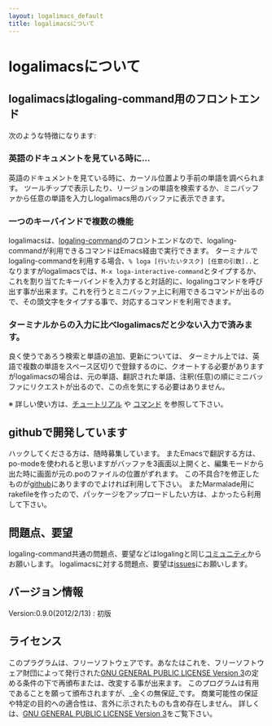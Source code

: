 ```yaml
---
layout: logalimacs_default
title: logalimacsについて
---
```


# logalimacsについて

## logalimacsはlogaling-command用のフロントエンド
次のような特徴になります:

### 英語のドキュメントを見ている時に...
英語のドキュメントを見ている時に、カーソル位置より手前の単語を調べられます。
ツールチップで表示したり、リージョンの単語を検索するか、ミニバッファから任意の単語を入力しlogalimacs用のバッファに表示できます。

### 一つのキーバインドで複数の機能
logalimacsは、[logaling-command](/about.html)のフロントエンドなので、logaling-commandが利用できるコマンドはEmacs経由で実行できます。
ターミナルでlogaling-commandを利用する場合、`% loga [行いたいタスク] [任意の引数]..`となりますがlogalimacsでは、`M-x loga-interactive-command`とタイプするか、これを割り当てたキーバインドを入力すると対話的に、logalingコマンドを呼び出す事が出来ます。これを行うとミニバッファ上に利用できるコマンドが出るので、その頭文字をタイプする事で、対応するコマンドを利用できます。

### ターミナルからの入力に比べlogalimacsだと少ない入力で済みます。

良く使うであろう検索と単語の追加、更新については、  ターミナル上では、英語で複数の単語をスペース区切りで登録するのに、クオートする必要がありますがlogalimacsの場合は、元の単語、翻訳された単語、注釈(任意)の順にミニバッファにリクエストが出るので、この点を気にする必要はありません。

※ 詳しい使い方は、[チュートリアル](/logalimacs_tutorial.html) や [コマンド](/logalimacs_commands.html) を参照して下さい。

## githubで開発しています

ハックしてくださる方は、随時募集しています。
またEmacsで翻訳する方は、po-modeを使われると思いますがバッファを3画面以上開くと、編集モードから出た時に画面が元の.poのファイルの位置がずれます。
この不具合?を修正したものが[github](https://github.com/logaling/logalimacs)にありますのでよければ利用して下さい。
またMarmalade用にrakefileを作ったので、パッケージをアップロードしたい方は、よかったら利用して下さい。

## 問題点、要望

logaling-command共通の問題点、要望などはlogalingと同じ[コミュニティ](/contribution.html)からお願いします。
logalimacsに対する問題点、要望は[issues](https://github.com/logaling/logalimacs/issues)にお願いします。

## バージョン情報

Version:0.9.0(2012/2/13) : 初版

## ライセンス
このプラグラムは、フリーソフトウェアです。あなたはこれを、フリーソフトウェア財団によって発行された[GNU GENERAL PUBLIC LICENSE Version 3](www.gnu.org/licenses/gpl-3.0.txt)の定める条件の下で再頒布または、改変する事が出来ます。
このプログラムは有用であることを願って頒布されますが、_全くの無保証_です。
商業可能性の保証や特定の目的への適合性は、言外に示されたものも含め存在しません。
詳しくは、[GNU GENERAL PUBLIC LICENSE Version 3](www.gnu.org/licenses/gpl-3.0.txt)をご覧下さい。
